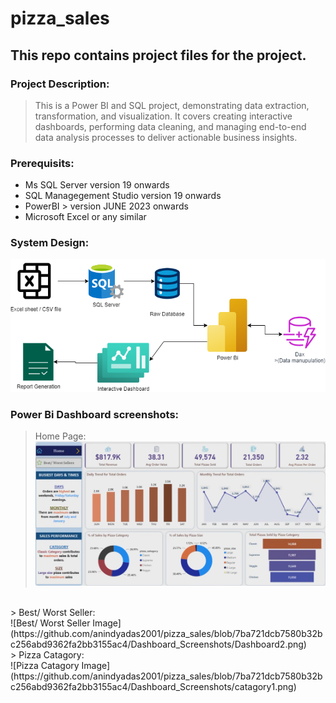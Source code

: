 # pizza_sales <br/>
## This repo contains project files for the project. <br/>
### Project Description: <br/>
> This is a Power BI and SQL project, demonstrating data extraction, transformation, and visualization. It covers creating interactive dashboards, performing data cleaning, and managing end-to-end data analysis processes to deliver actionable business insights. <br/>
### Prerequisits: <br/>
* Ms SQL Server version 19 onwards <br/>
* SQL Managegement Studio version 19 onwards <br/>
* PowerBI >  version JUNE 2023 onwards <br/>
* Microsoft Excel or any similar <br/>
<!---
:  Import raw data into it, make a database, write queries as per problem statements > server
:  Create a interactive dashbord linked to ms sql server , or import the csv , data cleaning , data processing usinfg dax > bi
--->
### System Design: <br/>
![System Design Image](https://github.com/anindyadas2001/pizza_sales/blob/2fe013642a047fa53347e2cda2acfc4bb8260221/SysDesign.png)
<br/>
### Power Bi Dashboard screenshots:
> Home Page: <br/>
![Home Page Image](https://github.com/anindyadas2001/pizza_sales/blob/7ba721dcb7580b32bc256abd9362fa2bb3155ac4/Dashboard_Screenshots/Dashboard1.png)
<br/>
> Best/ Worst Seller: <br/>
![Best/ Worst Seller Image](https://github.com/anindyadas2001/pizza_sales/blob/7ba721dcb7580b32bc256abd9362fa2bb3155ac4/Dashboard_Screenshots/Dashboard2.png)
<br/>
> Pizza Catagory: <br/>
![Pizza Catagory Image](https://github.com/anindyadas2001/pizza_sales/blob/7ba721dcb7580b32bc256abd9362fa2bb3155ac4/Dashboard_Screenshots/catagory1.png)
